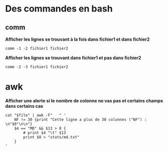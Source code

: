 # Des commandes en bash

## comm

**Afficher les  lignes  se  trouvant à la fois dans  fichier1 et dans fichier2**
```
comm -1 -2 fichier1 fichier2
```

**Afficher les  lignes  se  trouvant  dans  fichier1  et  pas  dans fichier2**
```
comm -2 -3 fichier1 fichier2
```
 
# awk

**Afficher une alerte si le nombre de colonne ne vas pas et certains champs dans certains cas**

```
cat "$file" | awk -F"	" '
	NF != 30 {print "Cette ligne a plus de 30 colonnes ("NF") : \n"$0"\n\n"}
	$4 == "MD" && $13 > 0 {
		# print $4 "\t" $13
		print $0 > "stats/md.txt"
	}
'
```

